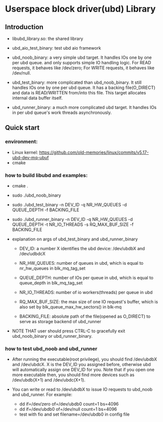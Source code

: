 # Userspace block driver(ubd) Library

## Introduction

- libubd_library.so: the shared library

- ubd_aio_test_binary: test ubd aio framework

- ubd_noob_binary: a very simple ubd target. 
    It handles IOs one by one per ubd queue.
    and only supports simple IO handling logic.
    For READ requests, it behaves like /dev/zero;
    For WRITE requests, it behaves like /dev/null.

- ubd_test_binary: more complicated than ubd_noob_binary.
    It still handles IOs one by one per ubd queue.
    It has a backing file(O_DIRECT) and data is READ/WRITTEN from/into this file.
    This target allocates internal data buffer itself.

- ubd_runner_binary: a much more complicated ubd target.
    It handles IOs in per ubd queue's work threads
    asynchronously.

## Quick start

### environment:
- Linux kernel: https://github.com/old-memories/linux/commits/v5.17-ubd-dev-mq-ubuf
- cmake

### how to build libubd and examples:
- cmake .

- sudo ./ubd_noob_binary

- sudo ./ubd_test_binary -n DEV_ID -q NR_HW_QUEUES -d QUEUE_DEPTH -f BACKING_FILE

- sudo ./ubd_runner_binary -n DEV_ID -q NR_HW_QUEUES -d QUEUE_DEPTH -t NR_IO_THREADS -s RQ_MAX_BUF_SIZE -f BACKING_FILE

- explanation on args of ubd_test_binary and ubd_runner_binary
    - DEV_ID: a number X identifies the ubd device: /dev/ubdbX and /dev/udbdcX

    - NR_HW_QUEUES: number of queues in ubd, which is equal to nr_hw_queues in blk_mq_tag_set

    - QUEUE_DEPTH: number of IOs per queue in ubd, which is equal to queue_depth in blk_mq_tag_set

    - NR_IO_THREADS: number of io workers(threads) per queue in ubd

    - RQ_MAX_BUF_SIZE: the max size of one IO request's buffer, which is also set by blk_queue_max_hw_sectors() in blk-mq

    - BACKING_FILE: absolute path of the file(opened as O_DIRECT) to serve as storage backend of ubd_runner

- NOTE THAT user should press CTRL-C to gracefully exit ubd_noob_binary or ubd_runner_binary.

### how to test ubd_noob and ubd_runner

- After running the executable(root privilege), you should find /dev/ubdbX and /dev/ubdcX. X is the DEV_ID you assigned before, otherwise ubd will automatically assign one DEV_ID for you. Note that if you open one more executable then, you should find more devices such as /dev/ubdb(X+1) and /dev/ubdc(X+1).

- You can write or read to /dev/ubdbX to issue IO requests to ubd_noob and ubd_runner.
For example: 
    - dd if=/dev/zero of=/dev/ubdb0 count=1 bs=4096
    - dd if=/dev/ubdb0 of=/dev/null count=1 bs=4096
    - test with fio and set filename=/dev/ubdb0 in config file
